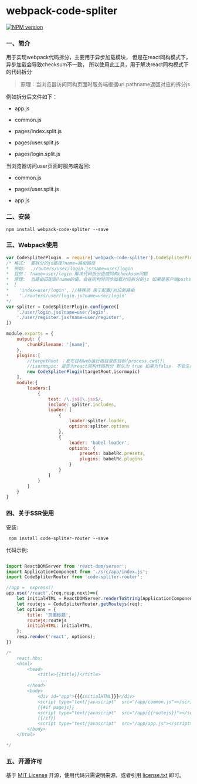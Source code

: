 # webpack-code-spliter

[![NPM version][npm-image]][npm-url]

### 一、简介

用于实现webpack代码拆分，主要用于异步加载模块，
但是在react同构模式下，异步加载会导致checksum不一致，
所以使用此工具，用于解决react同构模式下的代码拆分

> 原理：当浏览器访问同构页面时服务端根据url.pathname返回对应的拆分js

<p>例如拆分后文件如下：</p>

- app.js 

- common.js

- pages/index.split.js

- pages/user.split.js

- pages/login.split.js

<p>当浏览器访问user页面时服务端返回:</p>

- common.js

- pages/user.split.js

- app.js


### 二、安装

    npm install webpack-code-spliter --save
     
### 三、Webpack使用

```js
var CodeSpliterPlugin  = require('webpack-code-spliter').CodeSpliterPlugin;
/* 格式:  要拆分的js路径?name=路由路径
*  例如:  ./routers/user/login.js?name=user/login
*  目的： ?name=user/login 解决代码拆分造成同构checksum问题
*  原理:  当路由匹配到?name的值，会在同构时同步加载对应拆分的js 如果是客户端pushstate则异步加载
*  [
*    'index=user/login', //特殊项 用于配置/对应的路由
*    './routers/user/login.js?name=user/login'
*/
var spliter = CodeSpliterPlugin.configure([
    './user/login.jsx?name=user/login',
    './user/register.jsx?name=user/register',
])

module.exports = {
    output: {
        chunkFilename: '[name]',
    },
    plugins:[
        //targetRoot ：发布目标web运行根目录即目标(process.cwd())
        //isormopic: 是否为react同构代码拆分 默认为 true 如果为false  不会生成spliter.json(同构路由映射文件自动生成)
        new CodeSpliterPlugin(targetRoot,isormopic)
    ],
    module:{
        loaders:[
            {
                test: /\.js$|\.jsx$/,
                include: spliter.includes,
                loader: [
                    {
                        loader:spliter.loader,
                        options:spliter.options
                    },
                    {
                        loader: 'babel-loader',
                        options: {
                            presets: babelRc.presets,
                            plugins: babelRc.plugins
                        }
                    }
                ]
            }
        ]
    }
}
```

### 四、关于SSR使用

安装:

     npm install code-spliter-router --save

代码示例:

```js

import ReactDOMServer from 'react-dom/server';
import ApplicationComponent from './src/app/index.js';
import CodeSpliterRouter from 'code-spliter-router';

//app =  express()
app.use('/react',(req,resp,next)=>{
    let initialHTML = ReactDOMServer.renderToString(ApplicationComponent)
    let routejs = CodeSpliterRouter.getRoutejs(req);
    let options = {
        title: '页面标题',
        routejs:routejs
        initialHTML: initialHTML,
    };
    resp.render('react', options);
})

/* 
    react.hbs:
    <html>
        <head>
            <title>{{title}}</title>
            ....
        </head>
        <body>
            <div id="app">{{{initialHTML}}}</div>
            <script type="text/javascript"  src="/app/common.js"></script>
            {{#if pagejs}}
            <script type="text/javascript"  src="/app/{{routejs}}"></script>
            {{/if}}
            <script type="text/javascript"  src="/app/app.js"></script>
        </body>
    </html>

*/

```

### 五、开源许可
基于 [MIT License](http://zh.wikipedia.org/wiki/MIT_License) 开源，使用代码只需说明来源，或者引用 [license.txt](https://github.com/sofish/typo.css/blob/master/license.txt) 即可。

[npm-url]: https://www.npmjs.com/package/webpack-code-spliter
[npm-image]: https://img.shields.io/npm/v/webpack-code-spliter.svg